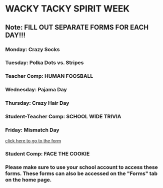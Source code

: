 ##     
# WACKY TACKY SPIRIT WEEK
## Note: FILL OUT SEPARATE FORMS FOR EACH DAY!!!
### Monday: Crazy Socks
<!--<a href="https://docs.google.com/forms/d/e/1FAIpQLSfS_Lilp_KkqxuUgQLbogoqtJWMw-6Ls2GWxNn6Qn16lVAbhw/viewform">click here to go to the form</a>-->

### Tuesday: Polka Dots vs. Stripes
<!-- <a href="https://docs.google.com/forms/d/e/1FAIpQLSfJc02vR67mfdgbh-PqUwbNeavkt8SvgM-kFgrSz67c4t2I7Q/viewform">click here to go to the form</a> -->
### Teacher Comp: HUMAN FOOSBALL

### Wednesday: Pajama Day
<!--<a href="https://docs.google.com/forms/d/e/1FAIpQLSe4YRbrm_4rNpGh8B6aJM1AF_c2e0qWq7mKEMYwoCgbi5gyNg/viewform">click here to go to the form</a>-->

### Thursday: Crazy Hair Day
<!--<a href="https://docs.google.com/forms/d/e/1FAIpQLSecuG-TxbuCLmaZX7nuCx1TxCiK0R7YFYFA-kAlzxCS3LzMKw/viewform">click here to go to the form</a>-->
### Student-Teacher Comp: SCHOOL WIDE TRIVIA

### Friday: Mismatch Day
<a href="https://docs.google.com/forms/d/e/1FAIpQLSdJEeCEEPfPcFODQhzpXmQWk6sMcAd9HiQ6_eGvMGjBzONXLA/viewform">click here to go to the form</a>
### Student Comp: FACE THE COOKIE
### Please make sure to use your school account to access these forms. These forms can also be accessed on the "Forms" tab on the home page.
